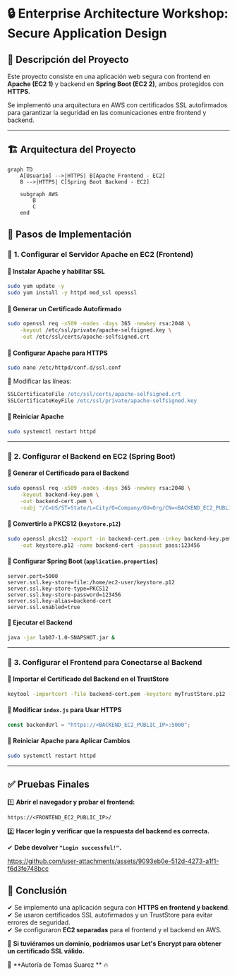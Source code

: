 # 🔒 Enterprise Architecture Workshop: Secure Application Design

## 📌 Descripción del Proyecto
Este proyecto consiste en una aplicación web segura con frontend en **Apache (EC2 1)** y backend en **Spring Boot (EC2 2)**, ambos protegidos con **HTTPS**.

Se implementó una arquitectura en AWS con certificados SSL autofirmados para garantizar la seguridad en las comunicaciones entre frontend y backend.

---

## 🏗 **Arquitectura del Proyecto**

```mermaid
graph TD
    A[Usuario] -->|HTTPS| B[Apache Frontend - EC2]
    B -->|HTTPS| C[Spring Boot Backend - EC2]

    subgraph AWS
        B
        C
    end
```


## 🚀 **Pasos de Implementación**

### 🔹 **1. Configurar el Servidor Apache en EC2 (Frontend)**
#### 📌 **Instalar Apache y habilitar SSL**
```sh
sudo yum update -y
sudo yum install -y httpd mod_ssl openssl
```

#### 📌 **Generar un Certificado Autofirmado**
```sh
sudo openssl req -x509 -nodes -days 365 -newkey rsa:2048 \
    -keyout /etc/ssl/private/apache-selfsigned.key \
    -out /etc/ssl/certs/apache-selfsigned.crt
```

#### 📌 **Configurar Apache para HTTPS**
```sh
sudo nano /etc/httpd/conf.d/ssl.conf
```
🔹 Modificar las líneas:
```apache
SSLCertificateFile /etc/ssl/certs/apache-selfsigned.crt
SSLCertificateKeyFile /etc/ssl/private/apache-selfsigned.key
```

#### 📌 **Reiniciar Apache**
```sh
sudo systemctl restart httpd
```

---

### 🔹 **2. Configurar el Backend en EC2 (Spring Boot)**
#### 📌 **Generar el Certificado para el Backend**
```sh
sudo openssl req -x509 -nodes -days 365 -newkey rsa:2048 \
    -keyout backend-key.pem \
    -out backend-cert.pem \
    -subj "/C=US/ST=State/L=City/O=Company/OU=Org/CN=<BACKEND_EC2_PUBLIC_IP>"
```

#### 📌 **Convertirlo a PKCS12 (`keystore.p12`)**
```sh
sudo openssl pkcs12 -export -in backend-cert.pem -inkey backend-key.pem \
    -out keystore.p12 -name backend-cert -passout pass:123456
```

#### 📌 **Configurar Spring Boot (`application.properties`)**
```properties
server.port=5000
server.ssl.key-store=file:/home/ec2-user/keystore.p12
server.ssl.key-store-type=PKCS12
server.ssl.key-store-password=123456
server.ssl.key-alias=backend-cert
server.ssl.enabled=true
```

#### 📌 **Ejecutar el Backend**
```sh
java -jar lab07-1.0-SNAPSHOT.jar &
```

---

### 🔹 **3. Configurar el Frontend para Conectarse al Backend**
#### 📌 **Importar el Certificado del Backend en el TrustStore**
```sh
keytool -importcert -file backend-cert.pem -keystore myTrustStore.p12 -storetype PKCS12 -storepass 123456 -alias backend-cert
```

#### 📌 **Modificar `index.js` para Usar HTTPS**
```js
const backendUrl = "https://<BACKEND_EC2_PUBLIC_IP>:5000";
```

#### 📌 **Reiniciar Apache para Aplicar Cambios**
```sh
sudo systemctl restart httpd
```

---

## ✅ **Pruebas Finales**
1️⃣ **Abrir el navegador y probar el frontend:**
```
https://<FRONTEND_EC2_PUBLIC_IP>/
```
2️⃣ **Hacer login y verificar que la respuesta del backend es correcta.**

✔ **Debe devolver `"Login successful!"`.**



https://github.com/user-attachments/assets/9093eb0e-512d-4273-a1f1-f6d3fe748bcc



## 📌 **Conclusión**
✔ Se implementó una aplicación segura con **HTTPS en frontend y backend**.  
✔ Se usaron certificados SSL autofirmados y un TrustStore para evitar errores de seguridad.  
✔ Se configuraron **EC2 separadas** para el frontend y el backend en AWS.  

📌 **Si tuviéramos un dominio, podríamos usar Let's Encrypt para obtener un certificado SSL válido.**  

🚀 **Autoría de Tomas Suarez ** 🔥

